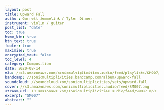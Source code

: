```yaml
---
layout: post
title: Upward Fall
author: Garrett Semmelink / Tyler Dinner
instrument: violin / guitar
post_list: "date"
toc: true
home_btn: true
btn_text: true
footer: true
maximize: true
encrypted_text: false
toc_level: 4
category: Composition
date: 2020-08-14
m3u: //s3.amazonaws.com/sonicmultiplicities.audio/feed/playlists/SM007/playlist.m3u
bandcamp: //sonicmultiplicities.bandcamp.com/album/upward-fall
soundcloud: //soundcloud.com/sonicmultiplicities/sets/upward-fall
cover: //s3.amazonaws.com/sonicmultiplicities.audio/feed/SM007.png
stream_url: s3.amazonaws.com/sonicmultiplicities.audio/feed/SM007.mp3
excerpt: "SM007"
abstract: ""
---
```

